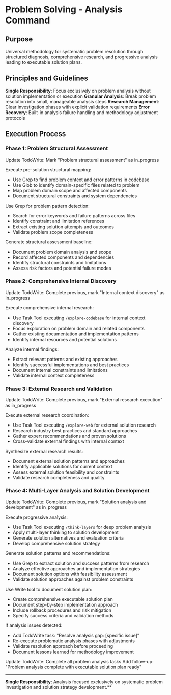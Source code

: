 # Problem Solving - Analysis Command

## Purpose
Universal methodology for systematic problem resolution through structured diagnosis, comprehensive research, and progressive analysis leading to executable solution plans.

## Principles and Guidelines

**Single Responsibility**: Focus exclusively on problem analysis without solution implementation or execution
**Granular Analysis**: Break problem resolution into small, manageable analysis steps
**Research Management**: Clear investigation phases with explicit validation requirements
**Error Recovery**: Built-in analysis failure handling and methodology adjustment protocols

## Execution Process

### Phase 1: Problem Structural Assessment
Update TodoWrite: Mark "Problem structural assessment" as in_progress

Execute pre-solution structural mapping:
- Use Grep to find problem context and error patterns in codebase
- Use Glob to identify domain-specific files related to problem
- Map problem domain scope and affected components
- Document structural constraints and system dependencies

Use Grep for problem pattern detection:
- Search for error keywords and failure patterns across files
- Identify constraint and limitation references
- Extract existing solution attempts and outcomes
- Validate problem scope completeness

Generate structural assessment baseline:
- Document problem domain analysis and scope
- Record affected components and dependencies
- Identify structural constraints and limitations
- Assess risk factors and potential failure modes

### Phase 2: Comprehensive Internal Discovery
Update TodoWrite: Complete previous, mark "Internal context discovery" as in_progress

Execute comprehensive internal research:
- Use Task Tool executing `/explore-codebase` for internal context discovery
- Focus exploration on problem domain and related components
- Gather existing documentation and implementation patterns
- Identify internal resources and potential solutions

Analyze internal findings:
- Extract relevant patterns and existing approaches
- Identify successful implementations and best practices
- Document internal constraints and limitations
- Validate internal context completeness

### Phase 3: External Research and Validation
Update TodoWrite: Complete previous, mark "External research execution" as in_progress

Execute external research coordination:
- Use Task Tool executing `/explore-web` for external solution research
- Research industry best practices and standard approaches
- Gather expert recommendations and proven solutions
- Cross-validate external findings with internal context

Synthesize external research results:
- Document external solution patterns and approaches
- Identify applicable solutions for current context
- Assess external solution feasibility and constraints
- Validate research completeness and quality

### Phase 4: Multi-Layer Analysis and Solution Development
Update TodoWrite: Complete previous, mark "Solution analysis and development" as in_progress

Execute progressive analysis:
- Use Task Tool executing `/think-layers` for deep problem analysis
- Apply multi-layer thinking to solution development
- Generate solution alternatives and evaluation criteria
- Develop comprehensive solution strategy

Generate solution patterns and recommendations:
- Use Grep to extract solution and success patterns from research
- Analyze effective approaches and implementation strategies
- Document solution options with feasibility assessment
- Validate solution approaches against problem constraints

Use Write tool to document solution plan:
- Create comprehensive executable solution plan
- Document step-by-step implementation approach
- Include rollback procedures and risk mitigation
- Specify success criteria and validation methods

If analysis issues detected:
- Add TodoWrite task: "Resolve analysis gap: [specific issue]"
- Re-execute problematic analysis phases with adjustments
- Validate resolution approach before proceeding
- Document lessons learned for methodology improvement

Update TodoWrite: Complete all problem analysis tasks
Add follow-up: "Problem analysis complete with executable solution plan ready"

---

**Single Responsibility**: Analysis focused exclusively on systematic problem investigation and solution strategy development.**